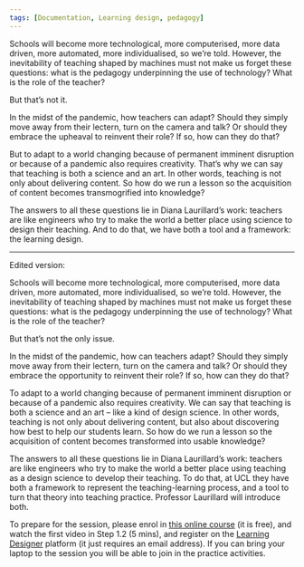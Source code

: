 ```yaml
---
tags: [Documentation, Learning design, pedagogy]
---
```


Schools will become more technological, more computerised, more data driven, more automated, more individualised, so we’re told. However, the inevitability of teaching shaped by machines must not make us forget these questions: what is the pedagogy underpinning the use of technology? What is the role of the teacher?

But that’s not it.

In the midst of the pandemic, how teachers can adapt? Should they simply move away from their lectern, turn on the camera and talk? Or should they embrace the upheaval to reinvent their role? If so, how can they do that? 

But to adapt to a world changing because of permanent imminent disruption or because of a pandemic also requires creativity. That’s why we can say that teaching is both a science and an art. In other words, teaching is not only about delivering content. So how do we run a lesson so the acquisition of content becomes transmogrified into knowledge? 

The answers to all these questions lie in Diana Laurillard’s work: teachers are like engineers who try to make the world a better place using science to design their teaching. And to do that, we have both a tool and a framework: the learning design.

<hr />

Edited version:

Schools will become more technological, more computerised, more data driven, more automated, more individualised, so we’re told. However, the inevitability of teaching shaped by machines must not make us forget these questions: what is the pedagogy underpinning the use of technology? What is the role of the teacher?

But that’s not the only issue.

In the midst of the pandemic, how can teachers adapt? Should they simply move away from their lectern, turn on the camera and talk? Or should they embrace the opportunity to reinvent their role? If so, how can they do that?

To adapt to a world changing because of permanent imminent disruption or because of a pandemic also requires creativity. We can say that teaching is both a science and an art – like a kind of design science. In other words, teaching is not only about delivering content, but also about discovering how best to help our students learn. So how do we run a lesson so the acquisition of content becomes transformed into usable knowledge?

The answers to all these questions lie in Diana Laurillard’s work: teachers are like engineers who try to make the world a better place using teaching as a design science to develop their teaching. To do that, at UCL they have both a framework to represent the teaching-learning process, and a tool to turn that theory into teaching practice. Professor Laurillard will introduce both.

To prepare for the session, please enrol in [this online course](https://www.futurelearn.com/courses/blended-and-online-learning-design) (it is free), and watch the first video in Step 1.2 (5 mins), and register on the [Learning Designer](https://www.ucl.ac.uk/learning-designer/) platform (it just requires an email address). If you can bring your laptop to the session you will be able to join in the practice activities.

